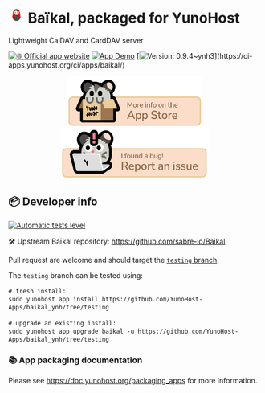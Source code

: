<!--
N.B.: This README was automatically generated by <https://github.com/YunoHost/apps_tools/blob/main/readme_generator>
It shall NOT be edited by hand.
-->

<h1>
  <img src="https://raw.githubusercontent.com/YunoHost/apps/main/logos/baikal.png" width="32px" alt="Logo of Baïkal">
  Baïkal, packaged for YunoHost
</h1>

Lightweight CalDAV and CardDAV server

[![🌐 Official app website](https://img.shields.io/badge/Official_app_website-darkgreen?style=for-the-badge)](https://sabre.io/baikal/)
[![App Demo](https://img.shields.io/badge/App_Demo-blue?style=for-the-badge)](https://demo.yunohost.org/baikal/admin/)
[![Version: 0.9.4~ynh3](https://img.shields.io/badge/Version-0.9.4~ynh3-rgba(0,150,0,1)?style=for-the-badge)](https://ci-apps.yunohost.org/ci/apps/baikal/)

<div align="center">
<a href="https://apps.yunohost.org/app/baikal"><img height="100px" src="https://github.com/YunoHost/yunohost-artwork/raw/refs/heads/main/badges/neopossum-badges/badge_more_info_on_the_appstore.svg"/></a>
<a href="https://github.com/YunoHost-Apps/baikal_ynh/issues"><img height="100px" src="https://github.com/YunoHost/yunohost-artwork/raw/refs/heads/main/badges/neopossum-badges/badge_report_an_issue.svg"/></a>
</div>

## 📦 Developer info

[![Automatic tests level](https://apps.yunohost.org/badge/cilevel/baikal)](https://ci-apps.yunohost.org/ci/apps/baikal/)

🛠️ Upstream Baïkal repository: <https://github.com/sabre-io/Baikal>

Pull request are welcome and should target the [`testing` branch](https://github.com/YunoHost-Apps/baikal_ynh/tree/testing).

The `testing` branch can be tested using:
```
# fresh install:
sudo yunohost app install https://github.com/YunoHost-Apps/baikal_ynh/tree/testing

# upgrade an existing install:
sudo yunohost app upgrade baikal -u https://github.com/YunoHost-Apps/baikal_ynh/tree/testing
```

### 📚 App packaging documentation

Please see <https://doc.yunohost.org/packaging_apps> for more information.